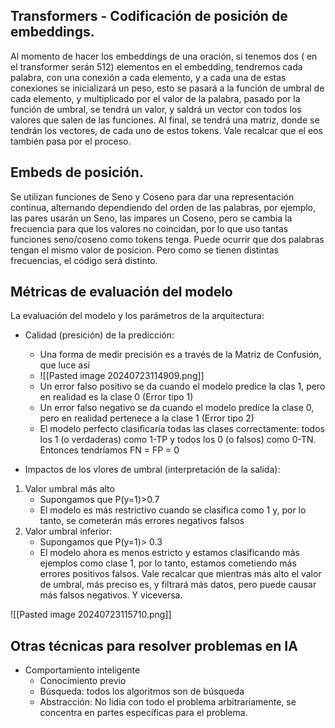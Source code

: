 
## Transformers - Codificación de posición de embeddings.

Al momento de hacer los embeddings de una oración, si tenemos dos ( en el transformer serán 512) elementos en el embedding, tendremos cada palabra, con una conexión a cada elemento, y a cada una de estas conexiones se inicializará un peso, esto se pasará a la función de umbral de cada elemento, y multiplicado por el valor de la palabra, pasado por la función de umbral, se tendrá un valor, y saldrá un vector con todos los valores que salen de las funciones. 
Al final, se tendrá una matriz, donde se tendrán los vectores, de cada uno de estos tokens.
Vale recalcar que el eos también pasa por el proceso.
## Embeds de posición.

Se utilizan funciones de Seno y Coseno para dar una representación continua, alternando dependiendo del orden de las palabras, por ejemplo, las pares usarán un Seno, las impares un Coseno, pero se cambia la frecuencia para que los valores no coincidan, por lo que uso tantas funciones seno/coseno como tokens tenga.
Puede ocurrir que dos palabras tengan el mismo valor de posicion. Pero como se tienen distintas frecuencias, el código será distinto.

## Métricas de evaluación del modelo

La evaluación del modelo y los parámetros de la arquitectura:
- Calidad (presición) de la predicción:
	- Una forma de medir precisión es a través de la Matriz de Confusión, que luce así
	- ![[Pasted image 20240723114909.png]]
	- Un error falso positivo se da cuando el modelo predice la clas 1, pero en realidad es la clase 0 (Error tipo 1)
	- Un error falso negativo se da cuando el modelo predice la clase 0, pero en realidad pertenece a la clase 1 (Error tipo 2)
	- El modelo perfecto clasificaría todas las clases correctamente: todos los 1 (o verdaderas) como 1-TP y todos los 0 (o falsos) como 0-TN. Entonces tendríamos FN = FP = 0

- Impactos de los vlores de umbral (interpretación de la salida):
1. Valor umbral más alto
	- Supongamos que P(y=1)>0.7
	- El modelo es más restrictivo cuando se clasifica como 1 y, por lo tanto, se cometerán más errores negativos falsos
2. Valor umbral inferior:
	- Supongamos que P(y=1)> 0.3
	- El modelo ahora es menos estricto y estamos clasificando más ejemplos como clase 1, por lo tanto, estamos cometiendo más errores positivos falsos.
Vale recalcar que mientras más alto el valor de umbral, más preciso es, y filtrará más datos, pero puede causar más falsos negativos. Y viceversa.

![[Pasted image 20240723115710.png]]

## Otras técnicas para resolver problemas en IA

- Comportamiento inteligente
	 - Conocimiento previo
	 - Búsqueda: todos los algoritmos son de búsqueda
	 - Abstracción: No lidia con todo el problema arbitrariamente, se concentra en partes específicas para el problema.